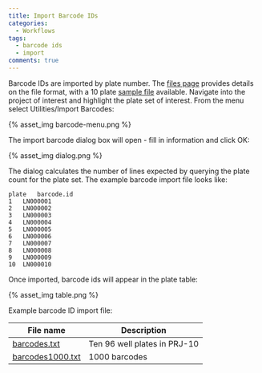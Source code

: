 ```yaml
---
title: Import Barcode IDs
categories:
  - Workflows
tags:
  - barcode ids
  - import
comments: true
---
```



Barcode IDs are imported by plate number. The [files page](/software/file-formats) provides details on the file format, with a 10 plate [sample file](/software/barcodeids/barcodes.txt) available. Navigate into the project of interest and highlight the plate set of interest. From the menu select Utilities/Import Barcodes:

{% asset_img barcode-menu.png %}

The import barcode dialog box will open - fill in information and click OK:

{% asset_img dialog.png %}

The dialog calculates the number of lines expected by querying the plate count for the plate set. The example barcode import file looks like:

```text
plate 	barcode.id
1	LN000001
2	LN000002
3	LN000003
4	LN000004
5	LN000005
6	LN000006
7	LN000007
8	LN000008
9	LN000009
10	LN000010
```
Once imported, barcode ids will appear in the plate table:

{% asset_img table.png %}

Example barcode ID import file:

|File name|Description|
|--|--|
|[barcodes.txt](barcodes.txt)|Ten 96 well plates in PRJ-10|
|[barcodes1000.txt](barcodes1000.txt)|1000 barcodes|





